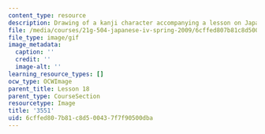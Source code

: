 ```yaml
---
content_type: resource
description: Drawing of a kanji character accompanying a lesson on Japanese.
file: /media/courses/21g-504-japanese-iv-spring-2009/6cffed807b81c8d500437f7f90500dba_3551.gif
file_type: image/gif
image_metadata:
  caption: ''
  credit: ''
  image-alt: ''
learning_resource_types: []
ocw_type: OCWImage
parent_title: Lesson 18
parent_type: CourseSection
resourcetype: Image
title: '3551'
uid: 6cffed80-7b81-c8d5-0043-7f7f90500dba
---
```

